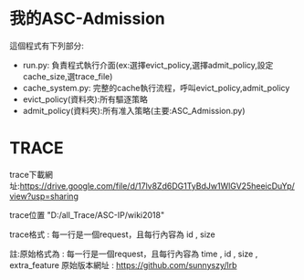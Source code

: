 # 我的ASC-Admission

這個程式有下列部分:
- run.py: 負責程式執行介面(ex:選擇evict_policy,選擇admit_policy,設定cache_size,選trace_file)
- cache_system.py: 完整的cache執行流程，呼叫evict_policy,admit_policy
- evict_policy(資料夾):所有驅逐策略
- admit_policy(資料夾):所有准入策略(主要:ASC_Admission.py)



# TRACE
trace下載網址:https://drive.google.com/file/d/17lv8Zd6DG1TyBdJw1WlGV25heeicDuYp/view?usp=sharing

trace位置 "D:/all_Trace/ASC-IP/wiki2018"

trace格式 : 每一行是一個request，且每行內容為 id , size

註:原始格式為 : 每一行是一個request，且每行內容為 time , id , size , extra_feature
原始版本網址 : https://github.com/sunnyszy/lrb
